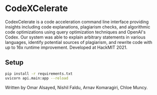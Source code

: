 # CodeXCelerate

CodexCelerate is a code acceleration command line interface providing insights including code explanations, plagiarism checks, and algorithmic code optimizations using query optimization techniques and OpenAI's Codex. Our system was able to explain arbitrary statements in various languages, identify potential sources of plagiarism, and rewrite code with up to 16x runtime improvement. Developed at HackMIT 2021.

## Setup
```sh
pip install -r requirements.txt
uvicorn api.main:app --reload
```

Written by Omar Alsayed, Nishil Faldu, Arnav Komaragiri, Chloe Muncy.
